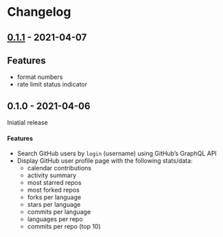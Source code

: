 # Changelog

## [0.1.1] - 2021-04-07
## Features
- format numbers
- rate limit status indicator

## 0.1.0 - 2021-04-06
Iniatial release
#### Features
- Search GitHub users by `login` (username) using GitHub’s GraphQL API
- Display GitHub user profile page with the following stats/data:
  - calendar contributions
  - activity summary
  - most starred repos
  - most forked repos
  - forks per language
  - stars per language
  - commits per language
  - languages per repo
  - commits per repo (top 10)

[0.1.1]: https://github.com/noeldelgado/gh-profile-stats/compare/v0.1.0...v0.1.1
